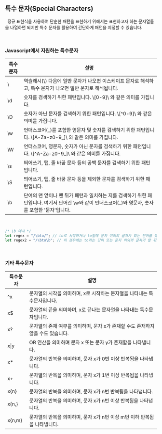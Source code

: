 ## 특수 문자(Special Characters)

&nbsp;&nbsp;정규 표현식을 사용하여 단순한 패턴을 표현하기 위해서는 표현하고자 하는 문자열들을 나열하면 되지만 특수 문자를 활용하여 간단하게 패턴을 지정할 수 있습니다.

<br>

### Javascript에서 지원하는 특수문자

| 특수 문자 | 설명                                                                                                                                                 |
| --------- | ---------------------------------------------------------------------------------------------------------------------------------------------------- |
| \         | 역슬래시(\\) 다음에 일반 문자가 나오면 이스케이프 문자로 해석하고, 특수 문자가 나오면 일반 문자로 해석됩니다.                                        |
| \d        | 숫자를 검색하기 위한 패턴입니다. \\[0-9]\ 와 같은 의미를 가집니다.                                                                                   |
| \D        | 숫자가 아닌 문자를 검색하기 위한 패턴입니다. \\[^0-9]\ 와 같은 의미를 가집니다.                                                                      |
| \w        | 언더스코어(\_)를 포함한 영문자 및 숫자를 검색하기 위한 패턴입니다. \\[A-Za-z0-9_]\ 와 같은 의미를 가집니다.                                          |
| \W        | 언더스코어, 영문자, 숫자가 아닌 문자를 검색하기 위한 패턴입니다. \\[^A-Za-z0-9_]\ 와 같은 의미를 가집니다.                                           |
| \s        | 띄어쓰기, 탭, 줄 바꿈 문자 등의 공백 문자를 검색하기 위한 패턴입니다.                                                                                |
| \S        | 띄어쓰기, 탭, 줄 바꿈 문자 등을 제외한 문자를 검색하기 위한 패턴입니다.                                                                              |
| \b        | 단어의 맨 앞이나 맨 뒤가 패턴과 일치하는 지를 검색하기 위한 패턴입니다. 여기서 단어란 \w와 같이 언더스코어(\_)와 영문자, 숫자를 포함한 '문자'입니다. |

<br>

```javascript
/* \b 예시 */
let regex = "/\bto/"; // to로 시작하거나 to앞에 문자 이외의 글자가 있는 단어를 찾습니다.
let regex2 = "/\bto\b"; // 이 경우에는 to라는 단어 또는 문자 이외의 글자가 앞 뒤로 싸고 있는 'to'를 찾게 됩니다.
```

<br>

### 기타 특수문자

| 특수문자 | 설명                                                                             |
| -------- | -------------------------------------------------------------------------------- |
| ^x       | 문자열의 시작을 의미하며, x로 시작하는 문자열을 나타내는 특수문자입니다.         |
| x$       | 문자열의 끝을 의미하며, x로 끝나는 문자열을 나타내는 특수문자입니다.             |
| x?       | 문자열의 존재 여부를 의미하며, 문자 x가 존재할 수도 존재하지 않을 수도 있습니다. |
| x\|y     | OR 연산을 의미하며 문자 x 또는 문자 y가 존재함을 나타냅니다.                     |
| x\*      | 문자열의 반복을 의미하며, 문자 x가 0번 이상 반복됨을 나타냅니다.                 |
| x+       | 문자열의 반복을 의미하며, 문자 x가 1번 이상 반복됨을 나타냅니다.                 |
| x{n}     | 문자열의 반복을 의미하며, 문자 x가 n번 반복됨을 나타냅니다.                      |
| x{n,}    | 문자열의 반복을 의미하며, 문자 x가 n번 이상 반복됨을 나타냅니다.                 |
| x{n,m}   | 문자열의 반복을 의미하며, 문자 x가 n번 이상 m번 이하 반복됨을 나타냅니다.        |

<br>
